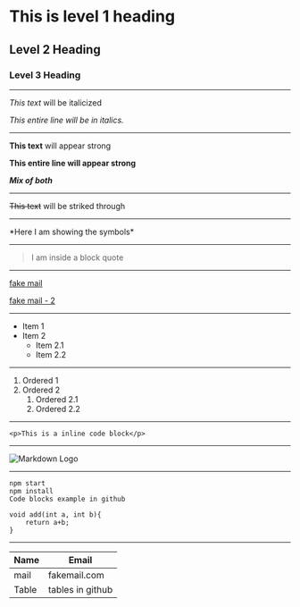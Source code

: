 <!-- Headings in MD -->

# This is level 1 heading

## Level 2 Heading

### Level 3 Heading

<!-- For horizontal rule -->

---

<!-- Italics -->

_This text_ will be italicized

_This entire line will be in italics._

---

<!-- Strong -->

**This text** will appear strong

**This entire line will appear strong**

**_Mix of both_**

---

<!-- Strikethrough -->

~~This text~~ will be striked through

---

<!-- To show the symbols -->

\*Here I am showing the symbols\*

---

<!-- Block Quotes -->

> I am inside a block quote

---

<!-- Links -->

[fake mail](link_without_title.com)

[fake mail - 2](this.com "link_with_title")

---

<!-- UL -->

- Item 1
- Item 2
  - Item 2.1
  - Item 2.2

---

<!-- OL -->

1. Ordered 1
1. Ordered 2
   1. Ordered 2.1
   1. Ordered 2.2

---

<!-- Inline code block -->

`<p>This is a inline code block</p>`

---

<!-- Images -->

![Markdown Logo](https://markdown-here.com/img/icon256.png)

---

<!-- Github Markdown -->

<!-- Code blocks -->

```
npm start
npm install
Code blocks example in github
```

```
void add(int a, int b){
    return a+b;
}
```

---

<!-- Tables -->

| Name  | Email            |
| ----- | ---------------- |
| mail  | fakemail.com     |
| Table | tables in github |
